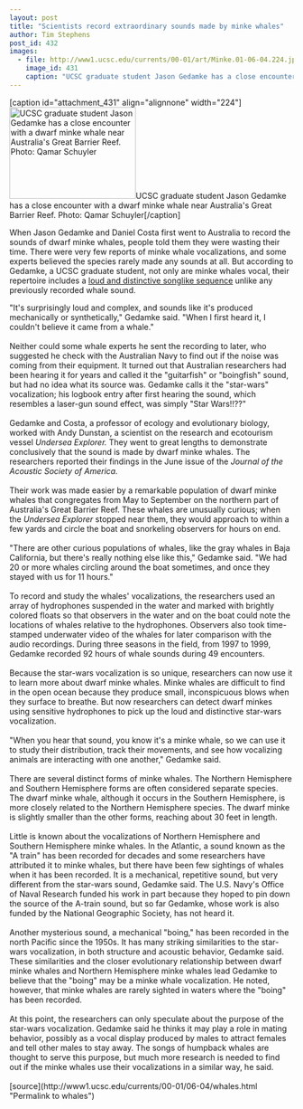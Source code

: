 ```yaml
---
layout: post
title: "Scientists record extraordinary sounds made by minke whales"
author: Tim Stephens
post_id: 432
images:
  - file: http://www1.ucsc.edu/currents/00-01/art/Minke.01-06-04.224.jpg
    image_id: 431
    caption: "UCSC graduate student Jason Gedamke has a close encounter with a dwarf minke whale near Australia's Great Barrier Reef. Photo: Qamar Schuyler"
---
```


[caption id="attachment_431" align="alignnone" width="224"]<a href="http://localhost/mysite/wp-content/uploads/2001/06/Minke.01-06-04.224.jpg"><img class="size-full wp-image-431" src="http://localhost/mysite/wp-content/uploads/2001/06/Minke.01-06-04.224.jpg" alt="UCSC graduate student Jason Gedamke has a close encounter with a dwarf minke whale near Australia's Great Barrier Reef. Photo: Qamar Schuyler" width="224" height="162" /></a>UCSC graduate student Jason Gedamke has a close encounter with a dwarf minke whale near Australia's Great Barrier Reef. Photo: Qamar Schuyler[/caption]
<p>
  When Jason Gedamke and Daniel Costa first went to Australia to record the sounds of dwarf minke whales, people told them they were wasting their time. There were very few reports of minke whale vocalizations, and some experts believed the species rarely made any sounds at all. But according to Gedamke, a UCSC graduate student, not only are minke whales vocal, their repertoire includes a <a href="minke.wav">loud and distinctive songlike sequence</a> unlike any previously recorded whale sound.
</p>"It's surprisingly loud and complex, and sounds like it's produced mechanically or synthetically," Gedamke said. "When I first heard it, I couldn't believe it came from a whale."<br>
<br>
Neither could some whale experts he sent the recording to later, who suggested he check with the Australian Navy to find out if the noise was coming from their equipment. It turned out that Australian researchers had been hearing it for years and called it the "guitarfish" or "boingfish" sound, but had no idea what its source was. Gedamke calls it the "star-wars" vocalization; his logbook entry after first hearing the sound, which resembles a laser-gun sound effect, was simply "Star Wars!!??"<br>
<br>
Gedamke and Costa, a professor of ecology and evolutionary biology, worked with Andy Dunstan, a scientist on the research and ecotourism vessel <i>Undersea Explorer.</i> They went to great lengths to demonstrate conclusively that the sound is made by dwarf minke whales. The researchers reported their findings in the June issue of the <i>Journal of the Acoustic Society of America.</i><br>
<br>
Their work was made easier by a remarkable population of dwarf minke whales that congregates from May to September on the northern part of Australia's Great Barrier Reef. These whales are unusually curious; when the <i>Undersea Explorer</i> stopped near them, they would approach to within a few yards and circle the boat and snorkeling observers for hours on end.<br>
<br>
"There are other curious populations of whales, like the gray whales in Baja California, but there's really nothing else like this," Gedamke said. "We had 20 or more whales circling around the boat sometimes, and once they stayed with us for 11 hours."<br>
<br>
To record and study the whales' vocalizations, the researchers used an array of hydrophones suspended in the water and marked with brightly colored floats so that observers in the water and on the boat could note the locations of whales relative to the hydrophones. Observers also took time-stamped underwater video of the whales for later comparison with the audio recordings. During three seasons in the field, from 1997 to 1999, Gedamke recorded 92 hours of whale sounds during 49 encounters.<br>
<br>
Because the star-wars vocalization is so unique, researchers can now use it to learn more about dwarf minke whales. Minke whales are difficult to find in the open ocean because they produce small, inconspicuous blows when they surface to breathe. But now researchers can detect dwarf minkes using sensitive hydrophones to pick up the loud and distinctive star-wars vocalization.<br>
<br>
"When you hear that sound, you know it's a minke whale, so we can use it to study their distribution, track their movements, and see how vocalizing animals are interacting with one another," Gedamke said.<br>
<br>
There are several distinct forms of minke whales. The Northern Hemisphere and Southern Hemisphere forms are often considered separate species. The dwarf minke whale, although it occurs in the Southern Hemisphere, is more closely related to the Northern Hemisphere species. The dwarf minke is slightly smaller than the other forms, reaching about 30 feet in length.<br>
<br>
Little is known about the vocalizations of Northern Hemisphere and Southern Hemisphere minke whales. In the Atlantic, a sound known as the "A train" has been recorded for decades and some researchers have attributed it to minke whales, but there have been few sightings of whales when it has been recorded. It is a mechanical, repetitive sound, but very different from the star-wars sound, Gedamke said. The U.S. Navy's Office of Naval Research funded his work in part because they hoped to pin down the source of the A-train sound, but so far Gedamke, whose work is also funded by the National Geographic Society, has not heard it.<br>
<br>
Another mysterious sound, a mechanical "boing," has been recorded in the north Pacific since the 1950s. It has many striking similarities to the star-wars vocalization, in both structure and acoustic behavior, Gedamke said. These similarities and the closer evolutionary relationship between dwarf minke whales and Northern Hemisphere minke whales lead Gedamke to believe that the "boing" may be a minke whale vocalization. He noted, however, that minke whales are rarely sighted in waters where the "boing" has been recorded.<br>
<br>
At this point, the researchers can only speculate about the purpose of the star-wars vocalization. Gedamke said he thinks it may play a role in mating behavior, possibly as a vocal display produced by males to attract females and tell other males to stay away. The songs of humpback whales are thought to serve this purpose, but much more research is needed to find out if the minke whales use their vocalizations in a similar way, he said.<br>
<br>
[source](http://www1.ucsc.edu/currents/00-01/06-04/whales.html "Permalink to whales")
